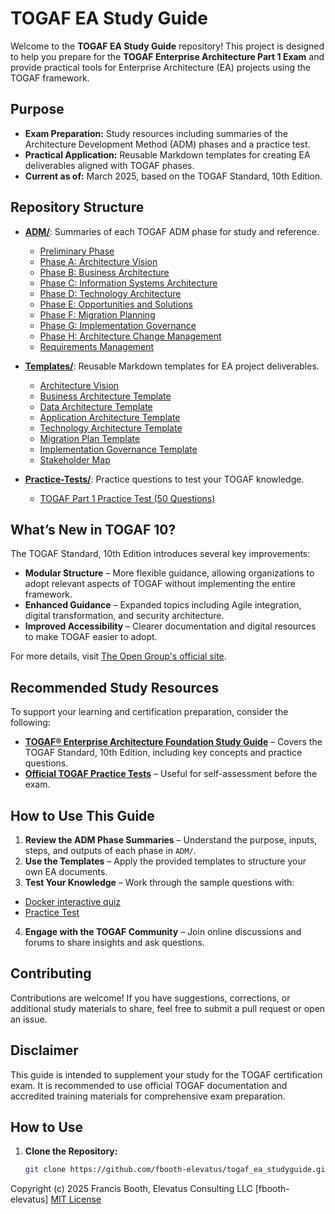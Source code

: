 # TOGAF EA Study Guide

Welcome to the **TOGAF EA Study Guide** repository! This project is designed to help you prepare for the **TOGAF Enterprise Architecture Part 1 Exam** and provide practical tools for Enterprise Architecture (EA) projects using the TOGAF framework.

## Purpose
- **Exam Preparation:** Study resources including summaries of the Architecture Development Method (ADM) phases and a practice test.
- **Practical Application:** Reusable Markdown templates for creating EA deliverables aligned with TOGAF phases.
- **Current as of:** March 2025, based on the TOGAF Standard, 10th Edition.

## Repository Structure
- **[ADM/](ADM/README.md)**: Summaries of each TOGAF ADM phase for study and reference.
  - [Preliminary Phase](ADM/Preliminary.md)
  - [Phase A: Architecture Vision](ADM/Phase-A_Architecture-Vision.md)
  - [Phase B: Business Architecture](ADM/Phase-B_Business-Vision.md)
  - [Phase C: Information Systems Architecture](ADM/Phase-C_Information-Systems-Architecture.md)
  - [Phase D: Technology Architecture](ADM/Phase-D_Technology-Architecture.md)
  - [Phase E: Opportunities and Solutions](ADM/Phase-E_Opportunities-and-Solutions.md)
  - [Phase F: Migration Planning](ADM/Phase-F_Migration-Planning.md)
  - [Phase G: Implementation Governance](ADM/Phase-G_Implementation-Governance.md)
  - [Phase H: Architecture Change Management](ADM/Phase-H_Architecture-Change-Management.md)
  - [Requirements Management](ADM/Requirements-Management.md)

- **[Templates/](Templates/)**: Reusable Markdown templates for EA project deliverables.
  - [Architecture Vision](Templates/Architecture-Vision.md)
  - [Business Architecture Template](Templates/Business-Architecture-Template.md)
  - [Data Architecture Template](Templates/Data-Architecture-Template.md)
  - [Application Architecture Template](Templates/Application-Architecture-Template.md)
  - [Technology Architecture Template](Templates/Technology-Architecture-Template.md)
  - [Migration Plan Template](Templates/Migration-Plan-Template.md)
  - [Implementation Governance Template](Templates/Implementation-Governance.md)
  - [Stakeholder Map](Templates/Stakeholder-Map.md)

- **[Practice-Tests/](Practice-Tests/)**: Practice questions to test your TOGAF knowledge.
  - [TOGAF Part 1 Practice Test (50 Questions)](Practice-Tests/TOGAF-Part1-Practice-Test.md)

## What’s New in TOGAF 10?

The TOGAF Standard, 10th Edition introduces several key improvements:

- **Modular Structure** – More flexible guidance, allowing organizations to adopt relevant aspects of TOGAF without implementing the entire framework.
- **Enhanced Guidance** – Expanded topics including Agile integration, digital transformation, and security architecture.
- **Improved Accessibility** – Clearer documentation and digital resources to make TOGAF easier to adopt.

For more details, visit [The Open Group's official site](https://www.opengroup.org/togaf/new-version).

## Recommended Study Resources

To support your learning and certification preparation, consider the following:

- **[TOGAF® Enterprise Architecture Foundation Study Guide](https://www.amazon.com/TOGAF%C2%AE-Enterprise-Architecture-Foundation-Study/dp/940181015X/)** – Covers the TOGAF Standard, 10th Edition, including key concepts and practice questions.
- **[Official TOGAF Practice Tests](https://www.opengroup.org/certifications/study-guides-and-practice-test)** – Useful for self-assessment before the exam.

## How to Use This Guide

1. **Review the ADM Phase Summaries** – Understand the purpose, inputs, steps, and outputs of each phase in `ADM/`.
2. **Use the Templates** – Apply the provided templates to structure your own EA documents.
3. **Test Your Knowledge** – Work through the sample questions with:
 * [Docker interactive quiz](./Practice-Tests/README.md) 
 * [Practice Test](./Practice-Tests/Practice-Test-1.md)
4. **Engage with the TOGAF Community** – Join online discussions and forums to share insights and ask questions.

## Contributing

Contributions are welcome! If you have suggestions, corrections, or additional study materials to share, feel free to submit a pull request or open an issue.

## Disclaimer

This guide is intended to supplement your study for the TOGAF certification exam. It is recommended to use official TOGAF documentation and accredited training materials for comprehensive exam preparation.

## How to Use
1. **Clone the Repository:** 
   ```bash
   git clone https://github.com/fbooth-elevatus/togaf_ea_studyguide.git
   
Copyright (c) 2025 Francis Booth, Elevatus Consulting LLC [fbooth-elevatus]
[MIT License](LICENSE)